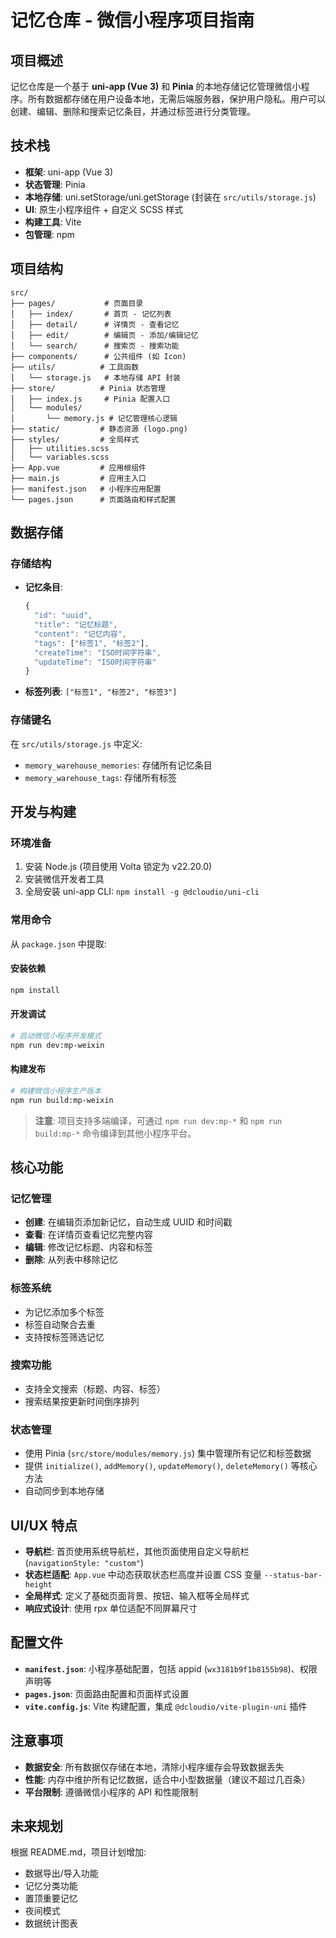 # 记忆仓库 - 微信小程序项目指南

## 项目概述

记忆仓库是一个基于 **uni-app (Vue 3)** 和 **Pinia** 的本地存储记忆管理微信小程序。所有数据都存储在用户设备本地，无需后端服务器，保护用户隐私。用户可以创建、编辑、删除和搜索记忆条目，并通过标签进行分类管理。

## 技术栈

- **框架**: uni-app (Vue 3)
- **状态管理**: Pinia
- **本地存储**: uni.setStorage/uni.getStorage (封装在 `src/utils/storage.js`)
- **UI**: 原生小程序组件 + 自定义 SCSS 样式
- **构建工具**: Vite
- **包管理**: npm

## 项目结构

```
src/
├── pages/           # 页面目录
│   ├── index/       # 首页 - 记忆列表
│   ├── detail/      # 详情页 - 查看记忆
│   ├── edit/        # 编辑页 - 添加/编辑记忆
│   └── search/      # 搜索页 - 搜索功能
├── components/      # 公共组件 (如 Icon)
├── utils/          # 工具函数
│   └── storage.js   # 本地存储 API 封装
├── store/          # Pinia 状态管理
│   ├── index.js     # Pinia 配置入口
│   └── modules/
│       └── memory.js # 记忆管理核心逻辑
├── static/         # 静态资源 (logo.png)
├── styles/         # 全局样式
│   ├── utilities.scss
│   └── variables.scss
├── App.vue         # 应用根组件
├── main.js         # 应用主入口
├── manifest.json   # 小程序应用配置
└── pages.json      # 页面路由和样式配置
```

## 数据存储

### 存储结构

- **记忆条目**:
  ```javascript
  {
    "id": "uuid",
    "title": "记忆标题",
    "content": "记忆内容",
    "tags": ["标签1", "标签2"],
    "createTime": "ISO时间字符串",
    "updateTime": "ISO时间字符串"
  }
  ```

- **标签列表**: `["标签1", "标签2", "标签3"]`

### 存储键名

在 `src/utils/storage.js` 中定义:
- `memory_warehouse_memories`: 存储所有记忆条目
- `memory_warehouse_tags`: 存储所有标签

## 开发与构建

### 环境准备

1. 安装 Node.js (项目使用 Volta 锁定为 v22.20.0)
2. 安装微信开发者工具
3. 全局安装 uni-app CLI: `npm install -g @dcloudio/uni-cli`

### 常用命令

从 `package.json` 中提取:

#### 安装依赖
```bash
npm install
```

#### 开发调试
```bash
# 启动微信小程序开发模式
npm run dev:mp-weixin
```

#### 构建发布
```bash
# 构建微信小程序生产版本
npm run build:mp-weixin
```

> **注意**: 项目支持多端编译，可通过 `npm run dev:mp-*` 和 `npm run build:mp-*` 命令编译到其他小程序平台。

## 核心功能

### 记忆管理
- **创建**: 在编辑页添加新记忆，自动生成 UUID 和时间戳
- **查看**: 在详情页查看记忆完整内容
- **编辑**: 修改记忆标题、内容和标签
- **删除**: 从列表中移除记忆

### 标签系统
- 为记忆添加多个标签
- 标签自动聚合去重
- 支持按标签筛选记忆

### 搜索功能
- 支持全文搜索（标题、内容、标签）
- 搜索结果按更新时间倒序排列

### 状态管理
- 使用 Pinia (`src/store/modules/memory.js`) 集中管理所有记忆和标签数据
- 提供 `initialize()`, `addMemory()`, `updateMemory()`, `deleteMemory()` 等核心方法
- 自动同步到本地存储

## UI/UX 特点

- **导航栏**: 首页使用系统导航栏，其他页面使用自定义导航栏 (`navigationStyle: "custom"`)
- **状态栏适配**: `App.vue` 中动态获取状态栏高度并设置 CSS 变量 `--status-bar-height`
- **全局样式**: 定义了基础页面背景、按钮、输入框等全局样式
- **响应式设计**: 使用 rpx 单位适配不同屏幕尺寸

## 配置文件

- **`manifest.json`**: 小程序基础配置，包括 appid (`wx3181b9f1b8155b98`)、权限声明等
- **`pages.json`**: 页面路由配置和页面样式设置
- **`vite.config.js`**: Vite 构建配置，集成 `@dcloudio/vite-plugin-uni` 插件

## 注意事项

- **数据安全**: 所有数据仅存储在本地，清除小程序缓存会导致数据丢失
- **性能**: 内存中维护所有记忆数据，适合中小型数据量（建议不超过几百条）
- **平台限制**: 遵循微信小程序的 API 和性能限制

## 未来规划

根据 README.md，项目计划增加:
- 数据导出/导入功能
- 记忆分类功能  
- 置顶重要记忆
- 夜间模式
- 数据统计图表